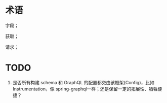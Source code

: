 


# 术语

字段；

获取；

请求；


# TODO
1. 是否所有构建 schema 和 GraphQL 的配置都交由该框架(Config)，比如 Instrumentation，像 spring-graphql一样；还是保留一定的拓展性、牺牲便捷？

